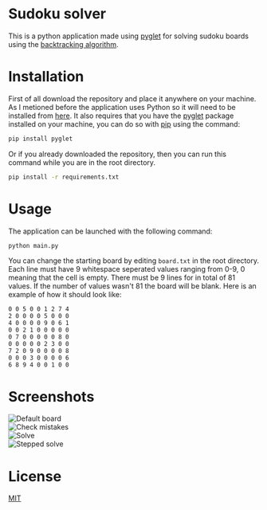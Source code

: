 Sudoku solver
=============

This is a python application made using [pyglet](https://pypi.org/project/pyglet/) for solving sudoku boards using the [backtracking algorithm](https://en.wikipedia.org/wiki/Backtracking).

Installation
============

First of all download the repository and place it anywhere on your machine. As I metioned before the application uses Python so it will need to be installed from [here](https://www.python.org/). It also requires that you have the [pyglet](https://pypi.org/project/pyglet/) package installed on your machine, you can do so with [pip](https://pypi.org/) using the command:
```bash
pip install pyglet
```
Or if you already downloaded the repository, then you can run this command while you are in the root directory.
```bash
pip install -r requirements.txt
```

Usage
============

The application can be launched with the following command:
```bash
python main.py
```
You can change the starting board by editing `board.txt` in the root directory. Each line must have 9 whitespace seperated values ranging from 0-9, 0 meaning that the cell is empty. There must be 9 lines for in total of 81 values. If the number of values wasn't 81 the board will be blank. Here is an example of how it should look like:
```
0 0 5 0 0 1 2 7 4
2 0 0 0 0 5 0 0 0
4 0 0 0 0 9 0 6 1
0 0 2 1 0 0 0 0 0
0 7 0 0 0 0 0 8 0
0 0 0 0 0 2 3 0 0
7 2 0 9 0 0 0 0 8
0 0 0 3 0 0 0 0 6
6 8 9 4 0 0 1 0 0
```

Screenshots
============

![Default board](https://i.imgur.com/2ZdysDk.png "Default board")  
![Check mistakes](https://i.imgur.com/0Dyb7oA.gif "Check mistakes")  
![Solve](https://i.imgur.com/np2Soky.gif "Solve")  
![Stepped solve](https://i.imgur.com/smZvhyn.gif "Stepped solve")

License
============
[MIT](LICENSE)
